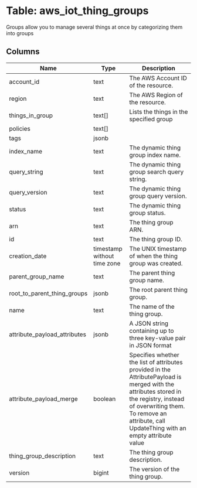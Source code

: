 
# Table: aws_iot_thing_groups
Groups allow you to manage several things at once by categorizing them into groups
## Columns
| Name        | Type           | Description  |
| ------------- | ------------- | -----  |
|account_id|text|The AWS Account ID of the resource.|
|region|text|The AWS Region of the resource.|
|things_in_group|text[]|Lists the things in the specified group|
|policies|text[]||
|tags|jsonb||
|index_name|text|The dynamic thing group index name.|
|query_string|text|The dynamic thing group search query string.|
|query_version|text|The dynamic thing group query version.|
|status|text|The dynamic thing group status.|
|arn|text|The thing group ARN.|
|id|text|The thing group ID.|
|creation_date|timestamp without time zone|The UNIX timestamp of when the thing group was created.|
|parent_group_name|text|The parent thing group name.|
|root_to_parent_thing_groups|jsonb|The root parent thing group.|
|name|text|The name of the thing group.|
|attribute_payload_attributes|jsonb|A JSON string containing up to three key-value pair in JSON format|
|attribute_payload_merge|boolean|Specifies whether the list of attributes provided in the AttributePayload is merged with the attributes stored in the registry, instead of overwriting them. To remove an attribute, call UpdateThing with an empty attribute value|
|thing_group_description|text|The thing group description.|
|version|bigint|The version of the thing group.|
